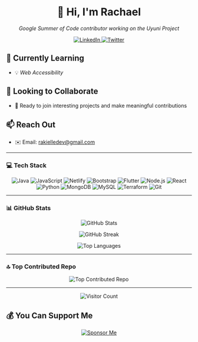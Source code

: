 <h1 align="center">👋 Hi, I'm Rachael</h1>

<p align="center">
  <em>Google Summer of Code contributor working on the Uyuni Project</em>
</p>

<p align="center">
  <a href="https://linkedin.com/in/rachaelodetayo">
    <img src="https://img.shields.io/badge/LinkedIn-%230077B5.svg?logo=linkedin&logoColor=white" alt="LinkedIn">
  </a>
  <a href="https://twitter.com/Rakielle_">
    <img src="https://img.shields.io/badge/Twitter-%231DA1F2.svg?logo=Twitter&logoColor=white" alt="Twitter">
  </a>
</p>

## 🌱 Currently Learning

- 💡 <em>Web Accessibility</em>

## 🚀 Looking to Collaborate

- 👯 Ready to join interesting projects and make meaningful contributions

## 📫 Reach Out

- ✉️ Email: rakielledev@gmail.com

---

### 💻 Tech Stack

<p align="center">
  <img src="https://img.shields.io/badge/java-%23ED8B00.svg?style=flat&logo=openjdk&logoColor=white" alt="Java">
  <img src="https://img.shields.io/badge/javascript-%23323330.svg?style=flat&logo=javascript&logoColor=%23F7DF1E" alt="JavaScript">
  <img src="https://img.shields.io/badge/netlify-%23000000.svg?style=flat&logo=netlify&logoColor=#00C7B7" alt="Netlify">
  <img src="https://img.shields.io/badge/bootstrap-%238511FA.svg?style=flat&logo=bootstrap&logoColor=white" alt="Bootstrap">
  <img src="https://img.shields.io/badge/Flutter-%2302569B.svg?style=flat&logo=Flutter&logoColor=white" alt="Flutter">
  <img src="https://img.shields.io/badge/node.js-6DA55F?style=flat&logo=node.js&logoColor=white" alt="Node.js">
  <img src="https://img.shields.io/badge/react-%2320232a.svg?style=flat&logo=react&logoColor=%2361DAFB" alt="React">
  <img src="https://img.shields.io/badge/python-3670A0?style=flat&logo=python&logoColor=ffdd54" alt="Python">
  <img src="https://img.shields.io/badge/MongoDB-%234ea94b.svg?style=flat&logo=mongodb&logoColor=white" alt="MongoDB">
  <img src="https://img.shields.io/badge/mysql-%2300000f.svg?style=flat&logo=mysql&logoColor=white" alt="MySQL">
  <img src="https://img.shields.io/badge/terraform-%235835CC.svg?style=flat&logo=terraform&logoColor=white" alt="Terraform">
  <img src="https://img.shields.io/badge/Git-fc6d26?style=flat&logo=git&logoColor=white" alt="Git">
</p>

---

### 📊 GitHub Stats

<p align="center">
  <img src="https://github-readme-stats.vercel.app/api?username=Rakielle&show_icons=true&theme=algolia&count_private=true" alt="GitHub Stats">
</p>

<p align="center">
  <img src="https://github-readme-streak-stats.herokuapp.com/?user=Rakielle&theme=algolia&hide_border=false" alt="GitHub Streak">
</p>

<p align="center">
  <img src="https://github-readme-stats.vercel.app/api/top-langs/?username=Rakielle&theme=algolia&hide_border=false&include_all_commits=true&count_private=false&layout=compact" alt="Top Languages">
</p>

---

### 🔝 Top Contributed Repo

<p align="center">
  <img src="https://github-contributor-stats.vercel.app/api?username=Rakielle&limit=5&theme=algolia&combine_all_yearly_contributions=true" alt="Top Contributed Repo">
</p>

---

<p align="center">
  <img src="https://visitcount.itsvg.in/api?id=Rakielle&icon=0&color=6" alt="Visitor Count">
</p>

## 💰 You Can Support Me

<p align="center">
  <a href="https://github.com/sponsors/Rakielle">
    <img src="https://img.shields.io/badge/Sponsor-❤️-ff69b4?logo=github&logoColor=white" alt="Sponsor Me">
  </a>
</p>

